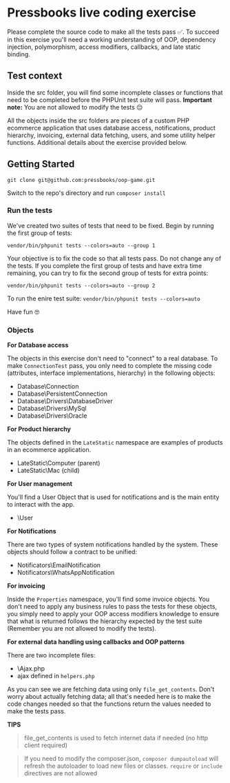 # Pressbooks live coding exercise

Please complete the source code to make all the tests pass ✅. To succeed in this exercise you'll need a working understanding of OOP, dependency injection, polymorphism, access modifiers, callbacks, and late static binding.

## Test context

Inside the src folder, you will find some incomplete classes or functions that need to be completed before the PHPUnit test suite will pass. **Important note:** You are not allowed to modify the tests 😔

All the objects inside the src folders are pieces of a custom PHP ecommerce application that uses database access, notifications, product hierarchy, invoicing, external data fetching, users, and some utility helper functions. Additional details about the exercise provided below.

## Getting Started
`git clone git@github.com:pressbooks/oop-game.git`

Switch to the repo's directory and run `composer install`

### Run the tests

We've created two suites of tests that need to be fixed. Begin by running the first group of tests:

`vendor/bin/phpunit tests --colors=auto --group 1`

Your objective is to fix the code so that all tests pass. Do not change any of the tests. If you complete the first group of tests and have extra time remaining, you can try to fix the second group of tests for extra points:

`vendor/bin/phpunit tests --colors=auto --group 2`

To run the enire test suite: `vendor/bin/phpunit tests --colors=auto`

Have fun 🤓

### Objects

**For Database access**

The objects in this exercise don't need to "connect" to a real database. To make `ConnectionTest` pass, you only need to complete the missing code (attributes, interface implementations, hierarchy) in the following objects: 

* Database\Connection
* Database\PersistentConnection
* Database\Drivers\DatabaseDriver
* Database\Drivers\MySql
* Database\Drivers\Oracle

**For Product hierarchy**

The objects defined in the `LateStatic` namespace are examples of products in an ecommerce application.

* LateStatic\Computer (parent)
* LateStatic\Mac (child)

**For User management**

You'll find a User Object that is used for notifications and is the main entity to interact with the app.

* \User

**For Notifications**

There are two types of system notifications handled by the system. These objects should follow a contract to be unified:

* Notificators\EmailNotification
* Notificators\WhatsAppNotification

**For invoicing**

Inside the `Properties` namespace, you'll find some invoice objects. You don't need to apply any business rules to pass the tests for these objects, you simply need to apply your OOP access modifiers knowledge to ensure that what is returned follows the hierarchy expected by the test suite (Remember you are not allowed to modify the tests).

**For external data handling using callbacks and OOP patterns**

There are two incomplete files:

* \Ajax.php
* ajax defined in `helpers.php`

As you can see we are fetching data using only `file_get_contents`. Don't worry about actually fetching data; all that's needed here is to make the code changes needed so that the functions return the values needed to make the tests pass.

**TIPS**
> file_get_contents is used to fetch internet data if needed (no http client required)

> If you need to modify the composer.json, `composer dumpautoload` will refresh the autoloader to load new files or classes. `require` or `include` directives are not allowed
